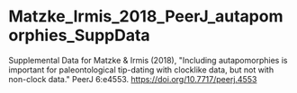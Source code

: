 # Matzke_Irmis_2018_PeerJ_autapomorphies_SuppData
Supplemental Data for Matzke &amp; Irmis (2018), "Including autapomorphies is important for paleontological tip-dating with clocklike data, but not with non-clock data." PeerJ 6:e4553. https://doi.org/10.7717/peerj.4553
